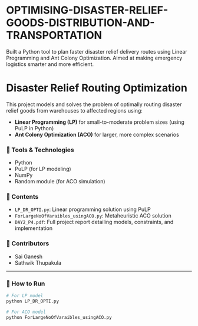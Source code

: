 # OPTIMISING-DISASTER-RELIEF-GOODS-DISTRIBUTION-AND-TRANSPORTATION
Built a Python tool to plan faster disaster relief delivery routes using Linear Programming and Ant Colony Optimization. Aimed at making emergency logistics smarter and more efficient.
# Disaster Relief Routing Optimization

This project models and solves the problem of optimally routing disaster relief goods from warehouses to affected regions using:

- **Linear Programming (LP)** for small-to-moderate problem sizes (using PuLP in Python)
- **Ant Colony Optimization (ACO)** for larger, more complex scenarios

### 🔧 Tools & Technologies
- Python
- PuLP (for LP modeling)
- NumPy
- Random module (for ACO simulation)

### 📂 Contents
- `LP_DR_OPTI.py`: Linear programming solution using PuLP
- `ForLargeNoOfVaraibles_usingACO.py`: Metaheuristic ACO solution
- `DAY2_P4.pdf`: Full project report detailing models, constraints, and implementation

### 👥 Contributors
- Sai Ganesh 
- Sathwik Thupakula 

---

### 🚀 How to Run
```bash
# For LP model
python LP_DR_OPTI.py

# For ACO model
python ForLargeNoOfVaraibles_usingACO.py
